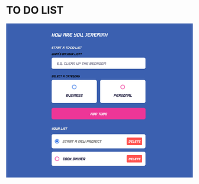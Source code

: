 <h1>TO DO LIST</h1>

![alt text](https://github.com/britishninja47/To-Do-List/blob/master/to-do%20list.png)
